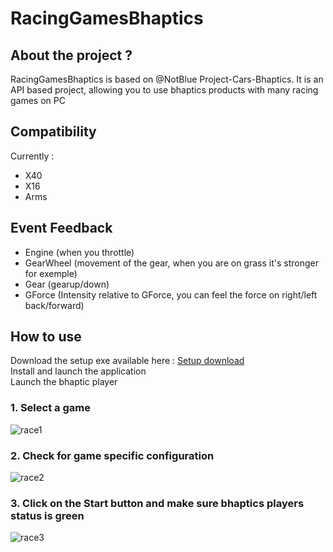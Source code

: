 # RacingGamesBhaptics

## About the project ?

RacingGamesBhaptics is based on @NotBlue Project-Cars-Bhaptics.
It is an API based project, allowing you to use bhaptics products with many racing games on PC

## Compatibility

Currently :
- X40
- X16
- Arms

## Event Feedback

- Engine (when you throttle)
- GearWheel (movement of the gear, when you are on grass it's stronger for exemple)
- Gear (gearup/down)
- GForce (Intensity relative to GForce, you can feel the force on right/left back/forward)

## How to use

Download the setup exe available here : <a href="https://github.com/Astienth/RacingGamesBhaptics/releases">Setup download</a><br/>
Install and launch the application<br/>
Launch the bhaptic player<br/>


### 1. Select a game

<img src="https://i.ibb.co/RPNsKhV/race1.jpg" alt="race1" border="0" />

### 2. Check for game specific configuration

<img src="https://i.ibb.co/tLJwPQF/race2.jpg" alt="race2" border="0" />

### 3. Click on the Start button and make sure bhaptics players status is green

<img src="https://i.ibb.co/9btKsfT/race3.jpg" alt="race3" border="0" />
